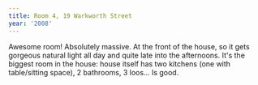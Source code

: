 ```yaml
---
title: Room 4, 19 Warkworth Street
year: '2008'
---
```


Awesome room! Absolutely massive. At the front of the house, so it gets gorgeous natural light all day and quite late into the afternoons. It's the biggest room in the house: house itself has two kitchens (one with table/sitting space), 2 bathrooms, 3 loos... Is good.